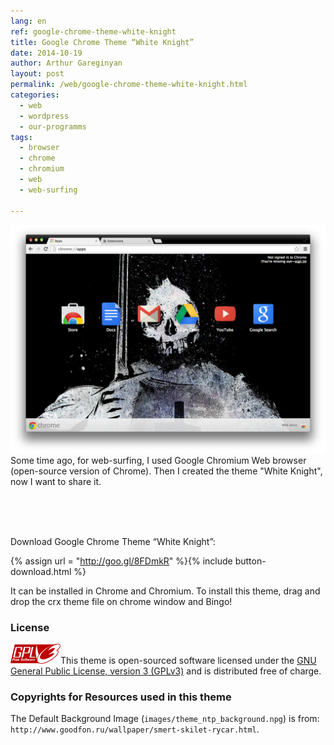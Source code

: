 ```yaml
---
lang: en
ref: google-chrome-theme-white-knight
title: Google Chrome Theme “White Knight”
date: 2014-10-19
author: Arthur Gareginyan
layout: post
permalink: /web/google-chrome-theme-white-knight.html
categories:
  - web
  - wordpress
  - our-programms
tags:
  - browser
  - chrome
  - chromium
  - web
  - web-surfing

---
```


![White Night](/images/white-knight/screenshot-1.png)
Some time ago, for web-surfing, I used Google Chromium Web browser (open-source version of Chrome). Then I created the theme "White Knight", now I want to share it.

<br><br><br>

Download Google Chrome Theme “White Knight”:

{% assign url = "http://goo.gl/8FDmkR" %}{% include button-download.html %}

It can be installed in Chrome and Chromium. To install this theme, drag and drop the crx theme file on chrome window and Bingo!

### License

<img src="/images/gplv3.png" alt="gplv3" width="80" class="alignleft" style="border:none;" />This theme is open-sourced software licensed under the <a href="http://www.gnu.org/licenses/gpl-3.0.html" title="GPLv3" target="_blank">GNU General Public License, version 3 (GPLv3)</a> and is distributed free of charge.

### Copyrights for Resources used in this theme

The Default Background Image (`images/theme_ntp_background.npg`) is from: `http://www.goodfon.ru/wallpaper/smert-skilet-rycar.html`.
